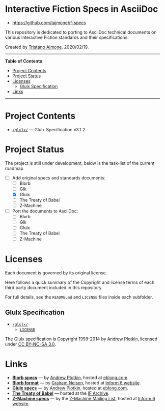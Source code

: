 # Interactive Fiction Specs in AsciiDoc

- https://github.com/tajmone/if-specs

This repository is dedicated to porting to AsciiDoc technical documents on various Interactive Fiction standards and their specifications.

Created by [Tristano Ajmone], 2020/02/19.


-----

**Table of Contents**


<!-- MarkdownTOC autolink="true" bracket="round" autoanchor="false" lowercase="only_ascii" uri_encoding="true" levels="1,2,3,4" -->

- [Project Contents](#project-contents)
- [Project Status](#project-status)
- [Licenses](#licenses)
    - [Glulx Specification](#glulx-specification)
- [Links](#links)

<!-- /MarkdownTOC -->

-----

# Project Contents

- [`/glulx/`](./glulx/) — Glulx Specification v3.1.2.


# Project Status

The project is still under development, below is the task-list of the current roadmap.

- [ ] Add original specs and standards documents:
    + [ ] Blorb
    + [ ] Glk
    + [x] Glulx
    + [ ] The Treaty of Babel
    + [ ] Z-Machine
- [ ] Port the documents to AsciiDoc:
    + [ ] Blorb
    + [ ] Glk
    + [ ] Glulx
    + [ ] The Treaty of Babel
    + [ ] Z-Machine

# Licenses

Each document is governed by its original license.

Here follows a quick summary of the Copyright and license terms of each third party document included in this repository.

For full details, see the `README.md` and `LICENSE` files inside each subfolder.

## Glulx Specification

- [`/glulx/`](./glulx/)
    + [`LICENSE`](./glulx/LICENSE)

The Glulx specification is Copyright 1999-2014 by [Andrew Plotkin], licensed under [CC BY-NC-SA 3.0].

# Links

- **[Blorb specs]** — by [Andrew Plotkin], hosted at [eblong.com].
- **[Blorb format]** — by [Graham Nelson], hosted at [Inform 6 website].
- **[Glulx specs]** — by [Andrew Plotkin], hosted at [eblong.com].
- **[The Treaty of Babel]** — hosted at the [IF Archive].
- **[Z-Machine specs]** — by the [Z-Machine Mailing List], hosted at [Inform 6 website].


<!-----------------------------------------------------------------------------
                               REFERENCE LINKS
------------------------------------------------------------------------------>

[eblong.com]: https://eblong.com "Visit eblong.com"
[Inform 6 website]: https://inform-fiction.org "Visit Inform 6 website"
[IF Archive]: https://www.ifarchive.org/ "Visit the IF Archive"

<!-- specs & tech docs -->

[Blorb specs]: https://eblong.com/zarf/blorb/index.html "Official Blorb specification homepage"
[Blorb format]: https://inform-fiction.org/zmachine/standards/blorb/index.html "Read 'The Blorb Resources Format' by Graham Nelson"
[Glulx specs]: https://eblong.com/zarf/glulx/index.html "Official Glulx specification homepage"
[The Treaty of Babel]: https://babel.ifarchive.org "Visit the official homepage of 'The Treaty of Babel', software and a standard for IF bibliography"
[Z-Machine specs]: https://inform-fiction.org/zmachine/standards/index.html "Visit the Z-Machine Standards homepage"

<!-- licenses -->

[CC BY-NC-SA 3.0]: https://creativecommons.org/licenses/by-nc-sa/3.0/ "View CC BY-NC-SA 3.0 License at creativecommons.org"

<!-- people -->

[Andrew Plotkin]: https://github.com/erkyrath "View Andrew Plotkin's GitHub profile"
[Graham Nelson]: https://github.com/ganelson "View Graham Nelson's GitHub profile"
[Tristano Ajmone]: https://github.com/tajmone "View Tristano Ajmone's GitHub profile"

<!-- orgs -->

[Z-Machine Mailing List]: https://ifarchive.org/indexes/if-archive/infocom/interpreters/specification/ "See archived copies of the defunct Z-Machine Mailing List <z-machine@gmd.de>, preserved at the IF Archive"

<!-- EOF -->
